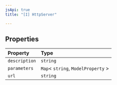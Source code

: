 ```yaml
---
jsApi: true
title: "[I] HttpServer"

---
```

## Properties

| Property | Type |
| :------ | :------ |
| `description` | `string` |
| `parameters` | `Map`< `string`, `ModelProperty` \> |
| `url` | `string` |
